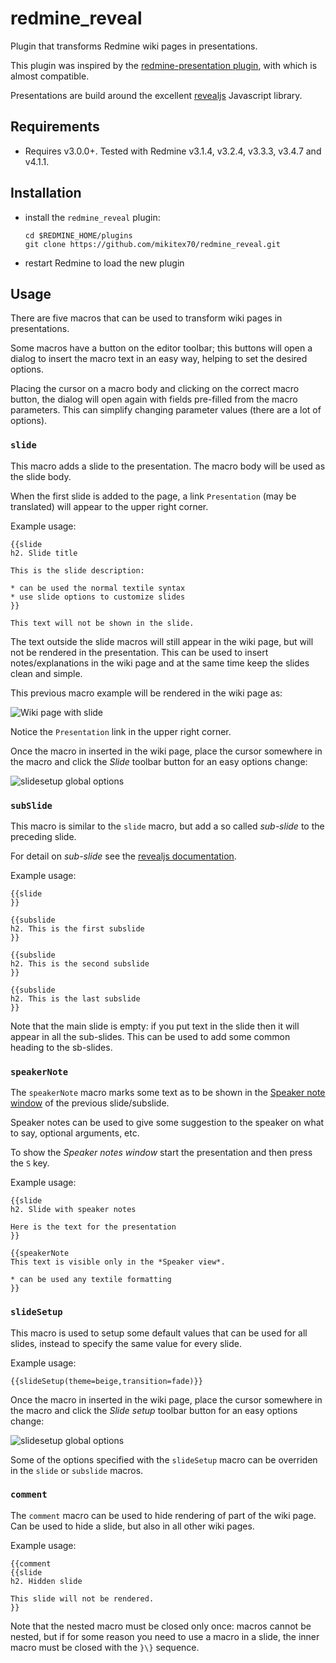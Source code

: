 # redmine_reveal
Plugin that transforms Redmine wiki pages in presentations.

This plugin was inspired by the [redmine-presentation plugin](https://github.com/florentsolt/redmine-presentation), with which is almost compatible.

Presentations are build around the excellent [revealjs](https://github.com/hakimel/reveal.js/) Javascript library.

## Requirements

- Requires v3.0.0+. Tested with Redmine v3.1.4, v3.2.4, v3.3.3, v3.4.7 and v4.1.1.

## Installation

- install the `redmine_reveal` plugin:

      cd $REDMINE_HOME/plugins
      git clone https://github.com/mikitex70/redmine_reveal.git

- restart Redmine to load the new plugin

## Usage

There are five macros that can be used to transform wiki pages in presentations.

Some macros have a button on the editor toolbar; this buttons will open a dialog to insert the macro text in an easy way, helping to set the desired options.

Placing the cursor on a macro body and clicking on the correct macro button, the dialog will open again with fields pre-filled from the macro parameters. This can simplify changing parameter values (there are a lot of options).

### `slide`

This macro adds a slide to the presentation. The macro body will be used as the slide body.

When the first slide is added to the page, a link `Presentation` (may be translated) will appear to the upper right corner.

Example usage:

    {{slide
    h2. Slide title

    This is the slide description:

    * can be used the normal textile syntax
    * use slide options to customize slides
    }}

    This text will not be shown in the slide.

The text outside the slide macros will still appear in the wiki page, but will not be rendered in the presentation. This can be used to insert notes/explanations in the wiki page and at the same time keep the slides clean and simple.

This previous macro example will be rendered in the wiki page as:

![Wiki page with slide](wiki_page_with_slide.png)


Notice the `Presentation` link in the upper right corner.

Once the macro in inserted in the wiki page, place the cursor somewhere in the macro and click the *Slide* toolbar button for an easy options change:

![slidesetup global options](slide_dialog_general.png)


### `subSlide`

This macro is similar to the `slide` macro, but add a so called *sub-slide* to the preceding slide.

For detail on *sub-slide* see the [revealjs documentation](https://github.com/hakimel/reveal.js/).

Example usage:

    {{slide
    }}

    {{subslide
    h2. This is the first subslide
    }}

    {{subslide
    h2. This is the second subslide
    }}

    {{subslide
    h2. This is the last subslide
    }}

Note that the main slide is empty: if you put text in the slide then it will appear in all the sub-slides. This can be used to add some common heading to the sb-slides.

### `speakerNote`

The `speakerNote` macro marks some text as to be shown in the [Speaker note window](https://github.com/hakimel/reveal.js/#speaker-notes) of the previous slide/subslide.

Speaker notes can be used to give some suggestion to the speaker on what to say, optional arguments, etc.

To show the *Speaker notes window* start the presentation and then press the `S` key.

Example usage:

    {{slide
    h2. Slide with speaker notes

    Here is the text for the presentation
    }}

    {{speakerNote
    This text is visible only in the *Speaker view*.

    * can be used any textile formatting
    }}


### `slideSetup`

This macro is used to setup some default values that can be used for all slides, instead to specify the same value for every slide.

Example usage:

    {{slideSetup(theme=beige,transition=fade)}}

Once the macro in inserted in the wiki page, place the cursor somewhere in the macro and click the *Slide setup* toolbar button for an easy options change:

![slidesetup global options](slidesetup_dialog_global.png)

Some of the options specified with the `slideSetup` macro can be overriden in the `slide` or `subslide` macros.


### `comment`

The `comment` macro can be used to hide rendering of part of the wiki page. Can be used to hide a slide, but also in all other wiki pages.

Example usage:

    {{comment
    {{slide
    h2. Hidden slide

    This slide will not be rendered.
    }}

Note that the nested macro must be closed only once: macros cannot be nested, but if for some reason you need to use a macro in a slide, the inner macro must be closed with the `}\}` sequence.

